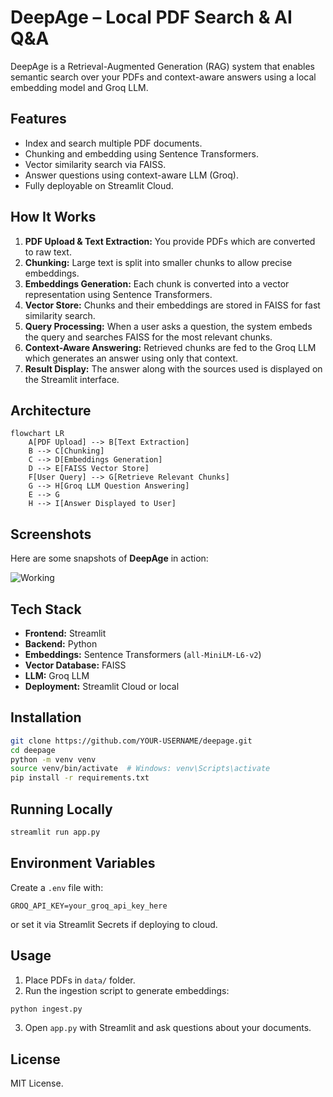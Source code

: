 # DeepAge – Local PDF Search & AI Q&A

DeepAge is a Retrieval-Augmented Generation (RAG) system that enables semantic search over your PDFs and context-aware answers using a local embedding model and Groq LLM.

## Features
- Index and search multiple PDF documents.
- Chunking and embedding using Sentence Transformers.
- Vector similarity search via FAISS.
- Answer questions using context-aware LLM (Groq).
- Fully deployable on Streamlit Cloud.

## How It Works

1. **PDF Upload & Text Extraction:** You provide PDFs which are converted to raw text.  
2. **Chunking:** Large text is split into smaller chunks to allow precise embeddings.  
3. **Embeddings Generation:** Each chunk is converted into a vector representation using Sentence Transformers.  
4. **Vector Store:** Chunks and their embeddings are stored in FAISS for fast similarity search.  
5. **Query Processing:** When a user asks a question, the system embeds the query and searches FAISS for the most relevant chunks.  
6. **Context-Aware Answering:** Retrieved chunks are fed to the Groq LLM which generates an answer using only that context.  
7. **Result Display:** The answer along with the sources used is displayed on the Streamlit interface.

## Architecture

```mermaid
flowchart LR
    A[PDF Upload] --> B[Text Extraction]
    B --> C[Chunking]
    C --> D[Embeddings Generation]
    D --> E[FAISS Vector Store]
    F[User Query] --> G[Retrieve Relevant Chunks]
    G --> H[Groq LLM Question Answering]
    E --> G
    H --> I[Answer Displayed to User]
````

## Screenshots

Here are some snapshots of **DeepAge** in action:

![Working](Screenshots/ss.png)

## Tech Stack

* **Frontend:** Streamlit
* **Backend:** Python
* **Embeddings:** Sentence Transformers (`all-MiniLM-L6-v2`)
* **Vector Database:** FAISS
* **LLM:** Groq LLM
* **Deployment:** Streamlit Cloud or local

## Installation

```bash
git clone https://github.com/YOUR-USERNAME/deepage.git
cd deepage
python -m venv venv
source venv/bin/activate  # Windows: venv\Scripts\activate
pip install -r requirements.txt
```

## Running Locally

```bash
streamlit run app.py
```

## Environment Variables

Create a `.env` file with:

```
GROQ_API_KEY=your_groq_api_key_here
```

or set it via Streamlit Secrets if deploying to cloud.

## Usage

1. Place PDFs in `data/` folder.
2. Run the ingestion script to generate embeddings:

```bash
python ingest.py
```

3. Open `app.py` with Streamlit and ask questions about your documents.

## License

MIT License.
